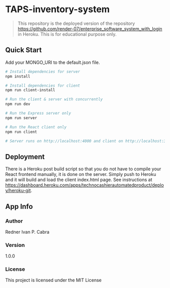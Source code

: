 # TAPS-inventory-system

> This repository is the deployed version of the repository https://github.com/render-07/enterprise_software_system_with_login in Heroku. This is for educational purpose only.

## Quick Start

Add your MONGO_URI to the default.json file.

```bash
# Install dependencies for server
npm install

# Install dependencies for client
npm run client-install

# Run the client & server with concurrently
npm run dev

# Run the Express server only
npm run server

# Run the React client only
npm run client

# Server runs on http://localhost:4000 and client on http://localhost:3000
```

## Deployment

There is a Heroku post build script so that you do not have to compile your React frontend manually, it is done on the server. Simply push to Heroku and it will build and load the client index.html page. See instructions at https://dashboard.heroku.com/apps/technocashierautomatedproduct/deploy/heroku-git. 

## App Info

### Author

Redner Ivan P. Cabra

### Version

1.0.0

### License

This project is licensed under the MIT License
